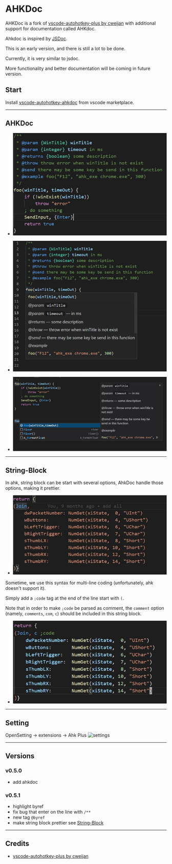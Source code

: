 # AHKDoc
AHKDoc is a fork of [vscode-autohotkey-plus by cweijan](https://marketplace.visualstudio.com/items?itemName=cweijan.vscode-autohotkey-plus) with additional support for documentation called AHKdoc.

Ahkdoc is inspired by [JSDoc](https://jsdoc.app/index.html). 

This is an early version, and there is still a lot to be done.

Currently, it is very similar to jsdoc.

More functionality and better documentation will be coming in future version.


## Start

Install  [vscode-autohotkey-ahkdoc](https://marketplace.visualstudio.com/items?itemName=bhbbbbb.vscode-autohotkey-ahkdoc) from vscode marketplace.

---
## AHKDoc

- ![ahkdoc](image/ahkdoc.jpg)

- ![ahkdoc_hover](image/ahkdoc_hover.png)

- ![ahkCompletion](image/autoCompletion.jpg)

---
## String-Block


In ahk, string block can be start with several options, AhkDoc handle those options, making
it prettier.

- ![stringblock without code](image/stringblock.jpg)

Sometime, we use this syntax for multi-line
coding (unfortunately, ahk doesn't support it).

Simply add a `;code` tag at the end of the line start with `(`.

Note that in order to make `;code` be parsed as comment, the `comment` option (namely, `comments`, `com`, `c`) should be included in this string block.



- ![stringblock with code](image/stringblockCode.jpg)
---


## Setting

OpenSetting -> extensions -> Ahk Plus
![settings](image/settings.jpg)

---
## Versions
### v0.5.0
- add ahkdoc

### v0.5.1
- highlight byref
- fix bug that enter on the line with `/**`
- new tag `@byref`
- make string block prettier see [String-Block](#String-Block)

---
## Credits
- [vscode-autohotkey-plus by cweijan](https://marketplace.visualstudio.com/items?itemName=cweijan.vscode-autohotkey-plus)